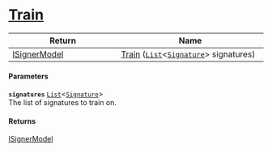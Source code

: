 # [Train](./DtwClassifier--Train.md)



| Return<div><a href="#"><img width=375></a></div> | Name<div><a href="#"><img width=525></a></div> | 
| --- | --- | 
| [ISignerModel](./../../../Pipeline/ISignerModel.md) | [Train](./DtwClassifier--Train.md) ([`List`](https://docs.microsoft.com/en-us/dotnet/api/System.Collections.Generic.List-1)\<[`Signature`](./../../../Signature.md)> signatures) | 


#### Parameters
**`signatures`**  [`List`](https://docs.microsoft.com/en-us/dotnet/api/System.Collections.Generic.List-1)\<[`Signature`](./../../../Signature.md)><br>The list of signatures to train on.
#### Returns
[ISignerModel](./../../../Pipeline/ISignerModel.md)<br>
